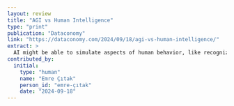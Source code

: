 ```yaml
---
layout: review
title: "AGI vs Human Intelligence"
type: "print"
publication: "Dataconomy"
link: "https://dataconomy.com/2024/09/18/agi-vs-human-intelligence/"
extract: >
  AI might be able to simulate aspects of human behavior, like recognizing faces or generating text, but it fundamentally lacks the depth of human consciousness.
contributed_by:
  initial:
    type: "human"
    name: "Emre Çıtak"
    person_id: "emre-çıtak"
    date: "2024-09-18"
---
```

